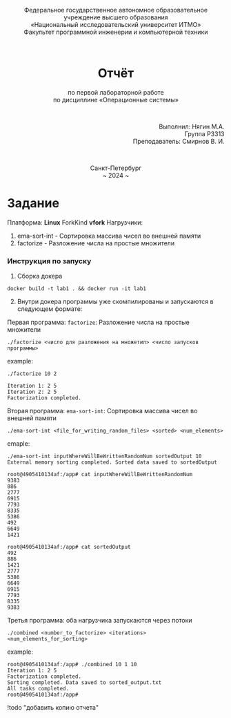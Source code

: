 
<p align="center">
    Федеральное государственное автономное образовательное учреждение высшего образования  
    <br>«Национальный исследовательский университет ИТМО»<br>
    Факультет программной инженерии и компьютерной техники
</p>
<br>
<h1 align="center">Отчёт</h1>
<p align="center">
    по первой лабораторной работе<br>
    по дисциплине «Операционные системы»
</p>
<br>
<p align="right">
    Выполнил: Нягин М.А.<br>
    Группа P3313<br>
    Преподаватель: Смирнов В. И.
</p>

<br>
<p align="center">
    Санкт-Петербург<br>
    ~ 2024 ~
</p>

# Задание
Платформа:
**Linux**
ForkKind
**vfork**
Нагрузчики:
1. ema-sort-int - Сортировка массива чисел во внешней памяти
2. factorize - Разложение числа на простые множители
### Инструкция по запуску
1. Сборка докера
```shell
docker build -t lab1 . && docker run -it lab1
```
2. Внутри докера программы уже скомпилированы и запускаются в следующем формате:

Первая программа: `factorize`: Разложение числа на простые множители
```shell
./factorize <число для разложения на множетил> <число запусков программы>
```
example:
```shell
./factorize 10 2

Iteration 1: 2 5 
Iteration 2: 2 5 
Factorization completed.
```

Вторая программа: `ema-sort-int`: Сортировка массива чисел во внешней памяти
```shell
./ema-sort-int <file_for_writing_random_files> <sorted> <num_elements>
```
emaple:
```shell
./ema-sort-int inputWhereWillBeWrittenRandomNum sortedOutput 10
External memory sorting completed. Sorted data saved to sortedOutput

root@4905410134af:/app# cat inputWhereWillBeWrittenRandomNum 
9383
886
2777
6915
7793
8335
5386
492
6649
1421

root@4905410134af:/app# cat sortedOutput 
492
886
1421
2777
5386
6649
6915
7793
8335
9383
```

Третья программа: оба нагрузчика запускаются через потоки
```shell
./combined <number_to_factorize> <iterations> <num_elements_for_sorting>
```

example:
```shell
root@4905410134af:/app# ./combined 10 1 10
Iteration 1: 2 5 
Factorization completed.
Sorting completed. Data saved to sorted_output.txt
All tasks completed.
root@4905410134af:/app# 
```

!todo "добавить копию отчета"